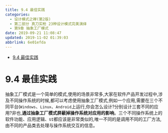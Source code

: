 ```yaml
---
title: 9.4 最佳实践
categories: 
  - 设计模式之禅(第2版)
  - 第二部分 真刀实枪 23种设计模式完美演绎
  - 第9章 抽象工厂模式
date: 2019-09-21 11:08:47
updated: 2019-11-02 01:39:03
abbrlink: 6e01efda
---
```

- [9.4 最佳实践](/ReadingNotes/6e01efda/#9-4-最佳实践)

<!--more-->
<script src="https://cdn.bootcss.com/jquery/3.4.0/jquery.slim.min.js"></script>
<script>$(document).ready(function () {$(".post-body > ul:nth-child(1)").hide();});</script>

<!--end-->
# 9.4 最佳实践 #
抽象工厂模式是一个简单的模式,使用的场景非常多,大家在软件产品开发过程中,涉及不同操作系统的时候,都可以考虑使用抽象工厂模式,例如一个应用,需要在三个不同平台(`Windows`、`Linux`、`Android`上运行,你会怎么设计?分别设计三套不同的应用?非也,**通过抽象工厂模式屏蔽掉操作系统对应用的影响**。三个不同操作系统上的软件功能、应用逻辑、`UI`都应该是非常类似的,唯一不同的是调用不同的工厂方法,由不同的产品类去处理与操作系统交互的信息。

